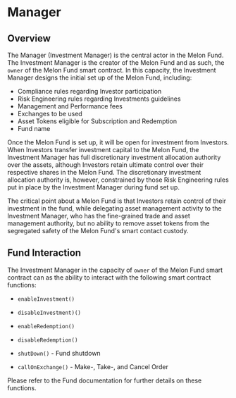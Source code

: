 # Manager

## Overview
The Manager (Investment Manager) is the central actor in the Melon Fund. The Investment Manager is the creator of the Melon Fund and as such, the `owner` of the Melon Fund smart contract. In this capacity, the Investment Manager designs the initial set up of the Melon Fund, including:

- Compliance rules regarding Investor participation
- Risk Engineering rules regarding Investments guidelines
- Management and Performance fees
- Exchanges to be used
- Asset Tokens eligible for Subscription and Redemption
- Fund name

Once the Melon Fund is set up, it will be open for investment from Investors. When Investors transfer investment capital to the Melon Fund, the Investment Manager has full discretionary investment allocation authority over the assets, although Investors retain ultimate control over their respective shares in the Melon Fund. The discretionary investment allocation authority is, however, constrained by those Risk Engineering rules put in place by the Investment Manager during fund set up.

The critical point about a Melon Fund is that Investors retain control of their investment in the fund, while delegating asset management activity to the Investment Manager, who has the fine-grained trade and asset management authority, but no ability to remove asset tokens from the segregated safety of the Melon Fund's smart contact custody.

## Fund Interaction
The Investment Manager in the capacity of  `owner` of the Melon Fund smart contract can as the ability to interact with the following smart contract functions:

- `enableInvestment()`

- `disableInvestment)()`

- `enableRedemption()`

- `disableRedemption()`

- `shutDown()` - Fund shutdown

- `callOnExchange()` - Make-, Take-, and Cancel Order

Please refer to the Fund documentation for further details on these functions.
